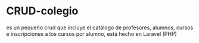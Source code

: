 # CRUD-colegio
 es un pequeño crud que incluye el catálogo de profesores, alumnos, cursos e inscripciones a los cursos por alumno, está hecho en Laravel (PHP)
